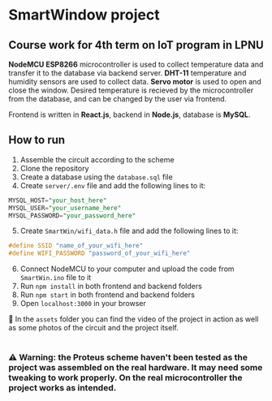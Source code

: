 # SmartWindow project
## Course work for 4th term on IoT program in LPNU

**NodeMCU ESP8266** microcontroller is used to collect temperature data and transfer it to the database via backend server.
**DHT-11** temperature and humidity sensors are used to collect data. **Servo motor** is used to open and close the window.
Desired temperature is recieved by the microcontroller from the database, and can be changed by the user via frontend.

Frontend is written in **React.js**, backend in **Node.js**, database is **MySQL**.

## How to run
1. Assemble the circuit according to the scheme
2. Clone the repository
3. Create a database using the `database.sql` file
4. Create `server/.env` file and add the following lines to it:
```sql
MYSQL_HOST="your_host_here"
MYSQL_USER="your_username_here"
MYSQL_PASSWORD="your_password_here"
```
5. Create `SmartWin/wifi_data.h` file and add the following lines to it:
```cpp
#define SSID "name_of_your_wifi_here"
#define WIFI_PASSWORD "password_of_your_wifi_here"
```
6. Connect NodeMCU to your computer and upload the code from `SmartWin.ino` file to it
7. Run `npm install` in both frontend and backend folders
8. Run `npm start` in both frontend and backend folders
9. Open `localhost:3000` in your browser

📁 In the `assets` folder you can find the video of the project in action as well as some photos of the circuit and the project itself.
<br />
<br />
### ⚠️ Warning: the Proteus scheme haven't been tested as the project was assembled on the real hardware. It may need some tweaking to work properly. On the real microcontroller the project works as intended.
